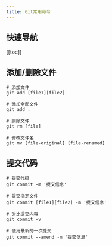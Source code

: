 ```yaml
---
title: Git常用命令
---
```

## 快速导航

[[toc]]

## 添加/删除文件
```
# 添加文件
git add [file1][file2]

# 添加全部文件
git add .

# 删除文件
git rm [file]

# 修改文件名
git mv [file-original] [file-renamed]
```

## 提交代码
```
# 提交代码
git commit -m '提交信息'

# 提交指定文件
git commit [file1][file2] -m '提交信息'

# 对比提交内容
git commit -v

# 使用最新的一次提交
git commit --amend -m '提交信息'
```
